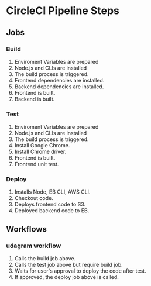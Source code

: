 # CircleCI Pipeline Steps

## Jobs

### Build

1. Enviroment Variables are prepared
2. Node.js and CLIs are installed
3. The build process is triggered.
4. Frontend dependencies are installed.
5. Backend dependencies are installed.
6. Frontend is built.
7. Backend is built.

### Test

1. Enviroment Variables are prepared
2. Node.js and CLIs are installed
3. The build process is triggered.
4. Install Google Chrome.
5. Install Chrome driver.
6. Frontend is built.
7. Frontend unit test.

### Deploy

1. Installs Node, EB CLI, AWS CLI.
2. Checkout code.
3. Deploys frontend code to S3.
4. Deployed backend code to EB.

## Workflows

### udagram workflow

1. Calls the build job above.
1. Calls the test job above but require build job.
1. Waits for user's approval to deploy the code after test.
1. If approved, the deploy job above is called.
